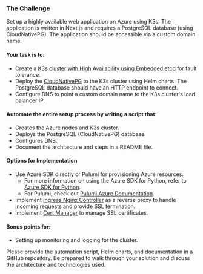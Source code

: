 ### The Challenge
Set up a highly available web application on Azure using K3s. The application is written in Next.js and requires a PostgreSQL database (using CloudNativePG). The application should be accessible via a custom domain name.

#### Your task is to:
- Create a [K3s cluster with High Availability using Embedded etcd](https://docs.k3s.io/datastore/ha-embedded?_highlight=hig) for fault tolerance.
- Deploy the [CloudNativePG](https://github.com/cloudnative-pg/charts) to the K3s cluster using Helm charts. The PostgreSQL database should have an HTTP endpoint to connect.
- Configure DNS to point a custom domain name to the K3s cluster's load balancer IP.

#### Automate the entire setup process by writing a script that:
- Creates the Azure nodes and K3s cluster.
- Deploys the PostgreSQL (CloudNativePG) database.
- Configures DNS.
- Document the architecture and steps in a README file.

#### Options for Implementation
- Use Azure SDK directly or Pulumi for provisioning Azure resources.
    - For more information on using the Azure SDK for Python, refer to [Azure SDK for Python](https://learn.microsoft.com/en-us/azure/developer/python/sdk/azure-sdk-overview).
    - For Pulumi, check out [Pulumi Azure Documentation](https://www.pulumi.com/azure/).
- Implement [Ingress Nginx Controller](https://kubernetes.github.io/ingress-nginx/) as a reverse proxy to handle incoming requests and provide SSL termination.
- Implement [Cert Manager](https://cert-manager.io/docs/) to manage SSL certificates.

#### Bonus points for:
- Setting up monitoring and logging for the cluster.

Please provide the automation script, Helm charts, and documentation in a GitHub repository. Be prepared to walk through your solution and discuss the architecture and technologies used.
